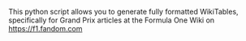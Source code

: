 This python script allows you to generate fully formatted WikiTables, specifically for Grand Prix articles at the Formula One Wiki on https://f1.fandom.com
